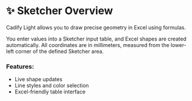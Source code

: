# ✨ Sketcher Overview

Cadify Light allows you to draw precise geometry in Excel using formulas.

You enter values into a Sketcher input table, and Excel shapes are created automatically. All coordinates are in millimeters, measured from the lower-left corner of the defined Sketcher area.

### Features:
- Live shape updates
- Line styles and color selection
- Excel-friendly table interface

